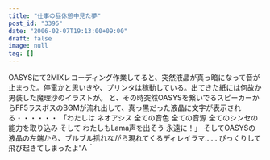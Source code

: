 ```yaml
---
title: "仕事の昼休憩中見た夢"
post_id: "3396"
date: "2006-02-07T19:13:00+09:00"
draft: false
image: null
tag: []
---
```



OASYSにて2MIXレコーディング作業してると、突然液晶が真っ暗になって音が止まった。停電かと思いきや、プリンタは稼動している。出てきた紙には何故か男装した魔理沙のイラストが。 と、その時突然OASYSを繋いでるスピーカーからFF5ラスボスのBGMが流れ出して、真っ黒だった液晶に文字が表示される・・・・・・  「わたしは ネオアシス 全ての音色 全ての音源 全てのシンセの能力を取り込み そして わたしもLama声を出そう 永遠に！」 そしてOASYSの液晶の左端から、ブルブル揺れながら現れてくるディレイラマ…… びっくりして飛び起きてしまったよ'Ａ｀
